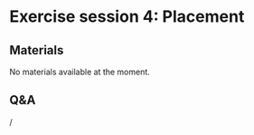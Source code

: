 # Exercise session 4: Placement

<!--
The files for the exercises can be found in `Exercises/HPE/day2/Binding`
and `Exercises/HPE/day2/gpu_perf_binding`.

Try different binding options for CPU execution (look at slides and use envars to change order and display the order) and for GPU execution (gpu_perf_binding). See also the PDF or `README.md` files in those directories.

Check slide 6 and 7 of the exercise assignments for more information.
-->

## Materials

No materials available at the moment.

<!--
Temporary location of materials (for the lifetime of the training project):

-   See the exercise assignments in
    `/project/project_465000644/Slides/HPE/Exercises_day2.pdf`
    `/project/project_465000644/Slides/HPE/Exercises.pdf` (whichever is present)

-   Exercise files in `/project/project_465000644/Exercises/day2`

Temporary web-available materials:

-    Overview exercise assignments day 1-2 temporarily available on
     [this link](https://462000265.lumidata.eu/4day-20231003/files/LUMI-4day-20231003-2_Exercises_day2.pdf)
-->

<!--
Archived materials on LUMI:

-   Exercise assignments in `/appl/local/training/4day-20231003/files/LUMI-4day-20231003-Exercises_HPE.pdf`

-   Exercises as bizp2-compressed tar file in
    `/appl/local/training/4day-20231003/files/LUMI-4day-20231003-Exercises_HPE.tar.bz2`

-   Exercises as uncompressed tar file in
    `/appl/local/training/4day-20231003/files/LUMI-4day-20231003-Exercises_HPE.tar`
-->

## Q&A

/
